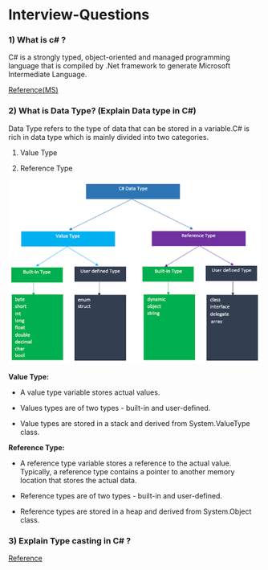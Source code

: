 # Interview-Questions

### 1) What is c# ?
C# is a strongly typed, object-oriented and managed programming language that is compiled by .Net framework to generate Microsoft Intermediate Language.
    
[Reference(MS)](https://learn.microsoft.com/en-us/dotnet/csharp/tour-of-csharp/)
    
    
### 2) What is Data Type? (Explain Data type in C#)

Data Type refers to the type of data that can be stored in a variable.C# is rich in data type which is mainly divided into two categories.

1. Value Type
    
2. Reference Type

![Screenshot](CsharpDataType.png)
          
**Value Type:** 
* A value type variable stores actual values.
     
* Values types are of two types - built-in and user-defined. 
     
* Value types are stored in a stack and derived from System.ValueType class.


**Reference Type:**    
* A reference type variable stores a reference to the actual value. Typically, a reference type contains a pointer to another memory location that stores the actual data. 
    
* Reference types are of two types - built-in and user-defined. 
    
 * Reference types are stored in a heap and derived from System.Object class.

### 3) Explain Type casting in C# ? ###
[Reference](https://www.w3schools.com/cs/cs_type_casting.php#:~:text=In%20C%23%2C%20there%20are%20two,to%20a%20smaller%20size%20type)

